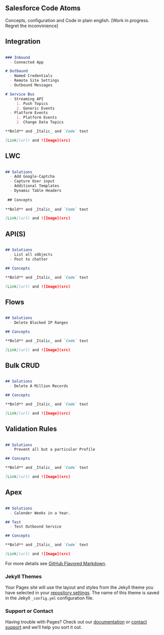 ## Salesforce Code Atoms
Concepts, configuration and Code in plain english.   [Work in progress. Regret the inconvinience]

## Integration
```markdown

### Inbound
  - Connected App

# Outbound
  - Named Credentials
  - Remote Site Settings
  - Outbound Messages

# Service Bus
  - Streaming API
     1. Push Topics
     2. Generic Events
  - Platform Events
     1. Platform Events
     2. Change Data Topics

**Bold** and _Italic_ and `Code` text

[Link](url) and ![Image](src)
```

## LWC
```markdown

## Solutions
  - Add Google-Captcha
  - Capture User input
  - Additional Templates
  - Dynamic Table Headers
  
 ## Concepts 
  
**Bold** and _Italic_ and `Code` text

[Link](url) and ![Image](src)
```

## API(S)
```markdown

## Solutions
  - List all sObjects
  - Post to chatter

## Concepts 

**Bold** and _Italic_ and `Code` text

[Link](url) and ![Image](src)
```



## Flows
```markdown

## Solutions
  - Delete Blocked IP Ranges

## Concepts 

**Bold** and _Italic_ and `Code` text

[Link](url) and ![Image](src)
```

## Bulk CRUD
```markdown

## Solutions
  - Delete A Million Records

## Concepts 

**Bold** and _Italic_ and `Code` text

[Link](url) and ![Image](src)
```

## Validation Rules
```markdown

## Solutions
  - Prevent all but a particular Profile

## Concepts 

**Bold** and _Italic_ and `Code` text

[Link](url) and ![Image](src)
```

## Apex
```markdown

## Solutions
  - Calender Weeks in a Year. 

## Test
  - Test Outbound Service

## Concepts 

**Bold** and _Italic_ and `Code` text

[Link](url) and ![Image](src)
```

For more details see [GitHub Flavored Markdown](https://guides.github.com/features/mastering-markdown/).

### Jekyll Themes

Your Pages site will use the layout and styles from the Jekyll theme you have selected in your [repository settings](https://github.com/Ice-Wind-Air/Salesforce-Code/settings). The name of this theme is saved in the Jekyll `_config.yml` configuration file.

### Support or Contact

Having trouble with Pages? Check out our [documentation](https://docs.github.com/categories/github-pages-basics/) or [contact support](https://github.com/contact) and we’ll help you sort it out.
